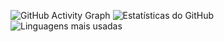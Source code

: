 
![GitHub Activity Graph](https://github-readme-activity-graph.vercel.app/graph?username=MClaraFerreira5&theme=react-dark)
![Estatísticas do GitHub](https://github-readme-stats.vercel.app/api?username=MClaraFerreira5&show_icons=true&theme=algolia)
![Linguagens mais usadas](https://github-readme-stats.vercel.app/api/top-langs/?username=MClaraFerreira5&layout=compact&theme=algolia)
